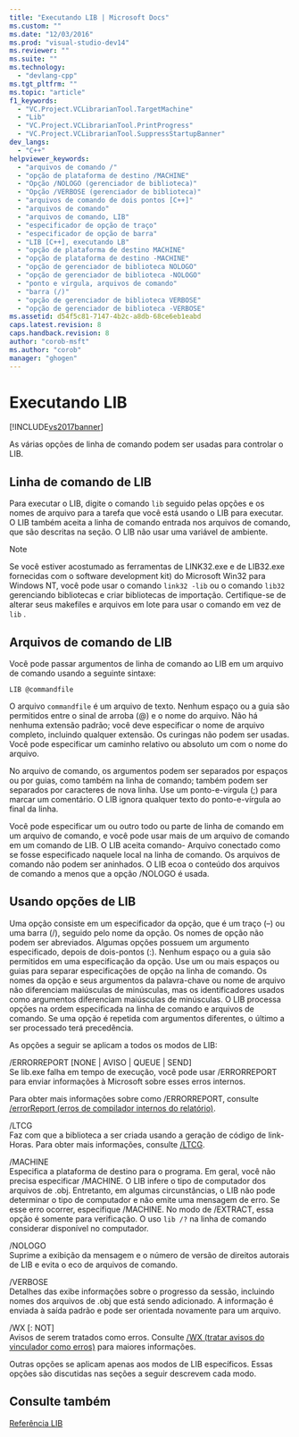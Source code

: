 ```yaml
---
title: "Executando LIB | Microsoft Docs"
ms.custom: ""
ms.date: "12/03/2016"
ms.prod: "visual-studio-dev14"
ms.reviewer: ""
ms.suite: ""
ms.technology: 
  - "devlang-cpp"
ms.tgt_pltfrm: ""
ms.topic: "article"
f1_keywords: 
  - "VC.Project.VCLibrarianTool.TargetMachine"
  - "Lib"
  - "VC.Project.VCLibrarianTool.PrintProgress"
  - "VC.Project.VCLibrarianTool.SuppressStartupBanner"
dev_langs: 
  - "C++"
helpviewer_keywords: 
  - "arquivos de comando /"
  - "opção de plataforma de destino /MACHINE"
  - "Opção /NOLOGO (gerenciador de biblioteca)"
  - "Opção /VERBOSE (gerenciador de biblioteca)"
  - "arquivos de comando de dois pontos [C++]"
  - "arquivos de comando"
  - "arquivos de comando, LIB"
  - "especificador de opção de traço"
  - "especificador de opção de barra"
  - "LIB [C++], executando LB"
  - "opção de plataforma de destino MACHINE"
  - "opção de plataforma de destino -MACHINE"
  - "opção de gerenciador de biblioteca NOLOGO"
  - "opção de gerenciador de biblioteca -NOLOGO"
  - "ponto e vírgula, arquivos de comando"
  - "barra (/)"
  - "opção de gerenciador de biblioteca VERBOSE"
  - "opção de gerenciador de biblioteca -VERBOSE"
ms.assetid: d54f5c81-7147-4b2c-a8db-68ce6eb1eabd
caps.latest.revision: 8
caps.handback.revision: 8
author: "corob-msft"
ms.author: "corob"
manager: "ghogen"
---
```

# Executando LIB
[!INCLUDE[vs2017banner](../../assembler/inline/includes/vs2017banner.md)]

As várias opções de linha de comando podem ser usadas para controlar o LIB.  
  
## Linha de comando de LIB  
 Para executar o LIB, digite o comando `lib` seguido pelas opções e os nomes de arquivo para a tarefa que você está usando o LIB para executar.  O LIB também aceita a linha de comando entrada nos arquivos de comando, que são descritas na seção.  O LIB não usar uma variável de ambiente.  
  
> [!NOTE]
>  Se você estiver acostumado as ferramentas de LINK32.exe e de LIB32.exe fornecidas com o software development kit\) do Microsoft Win32 para Windows NT, você pode usar o comando `link32 -lib` ou o comando `lib32` gerenciando bibliotecas e criar bibliotecas de importação.  Certifique\-se de alterar seus makefiles e arquivos em lote para usar o comando em vez de `lib` .  
  
## Arquivos de comando de LIB  
 Você pode passar argumentos de linha de comando ao LIB em um arquivo de comando usando a seguinte sintaxe:  
  
```  
LIB @commandfile  
```  
  
 O arquivo `commandfile` é um arquivo de texto.  Nenhum espaço ou a guia são permitidos entre o sinal de arroba \(@\) e o nome do arquivo.  Não há nenhuma extensão padrão; você deve especificar o nome de arquivo completo, incluindo qualquer extensão.  Os curingas não podem ser usadas.  Você pode especificar um caminho relativo ou absoluto um com o nome do arquivo.  
  
 No arquivo de comando, os argumentos podem ser separados por espaços ou por guias, como também na linha de comando; também podem ser separados por caracteres de nova linha.  Use um ponto\-e\-vírgula \(;\) para marcar um comentário.  O LIB ignora qualquer texto do ponto\-e\-vírgula ao final da linha.  
  
 Você pode especificar um ou outro todo ou parte de linha de comando em um arquivo de comando, e você pode usar mais de um arquivo de comando em um comando de LIB.  O LIB aceita comando\- Arquivo conectado como se fosse especificado naquele local na linha de comando.  Os arquivos de comando não podem ser aninhados.  O LIB ecoa o conteúdo dos arquivos de comando a menos que a opção \/NOLOGO é usada.  
  
## Usando opções de LIB  
 Uma opção consiste em um especificador da opção, que é um traço \(–\) ou uma barra \(\/\), seguido pelo nome da opção.  Os nomes de opção não podem ser abreviados.  Algumas opções possuem um argumento especificado, depois de dois\-pontos \(:\).  Nenhum espaço ou a guia são permitidos em uma especificação da opção.  Use um ou mais espaços ou guias para separar especificações de opção na linha de comando.  Os nomes da opção e seus argumentos da palavra\-chave ou nome de arquivo não diferenciam maiúsculas de minúsculas, mas os identificadores usados como argumentos diferenciam maiúsculas de minúsculas.  O LIB processa opções na ordem especificada na linha de comando e arquivos de comando.  Se uma opção é repetida com argumentos diferentes, o último a ser processado terá precedência.  
  
 As opções a seguir se aplicam a todos os modos de LIB:  
  
 \/ERRORREPORT \[NONE &#124; AVISO &#124; QUEUE &#124; SEND\]  
 Se lib.exe falha em tempo de execução, você pode usar \/ERRORREPORT para enviar informações à Microsoft sobre esses erros internos.  
  
 Para obter mais informações sobre como \/ERRORREPORT, consulte [\/errorReport \(erros de compilador internos do relatório\)](../Topic/-errorReport%20\(Report%20Internal%20Compiler%20Errors\).md).  
  
 \/LTCG  
 Faz com que a biblioteca a ser criada usando a geração de código de link\- Horas.  Para obter mais informações, consulte [\/LTCG](../../build/reference/ltcg-link-time-code-generation.md).  
  
 \/MACHINE  
 Especifica a plataforma de destino para o programa.  Em geral, você não precisa especificar \/MACHINE.  O LIB infere o tipo de computador dos arquivos de .obj.  Entretanto, em algumas circunstâncias, o LIB não pode determinar o tipo de computador e não emite uma mensagem de erro.  Se esse erro ocorrer, especifique \/MACHINE.  No modo de \/EXTRACT, essa opção é somente para verificação.  O uso `lib /?` na linha de comando considerar disponível no computador.  
  
 \/NOLOGO  
 Suprime a exibição da mensagem e o número de versão de direitos autorais de LIB e evita o eco de arquivos de comando.  
  
 \/VERBOSE  
 Detalhes das exibe informações sobre o progresso da sessão, incluindo nomes dos arquivos de .obj que está sendo adicionado.  A informação é enviada à saída padrão e pode ser orientada novamente para um arquivo.  
  
 \/WX \[: NOT\]  
 Avisos de serem tratados como erros.  Consulte [\/WX \(tratar avisos do vinculador como erros\)](../../build/reference/wx-treat-linker-warnings-as-errors.md) para maiores informações.  
  
 Outras opções se aplicam apenas aos modos de LIB específicos.  Essas opções são discutidas nas seções a seguir descrevem cada modo.  
  
## Consulte também  
 [Referência LIB](../../build/reference/lib-reference.md)